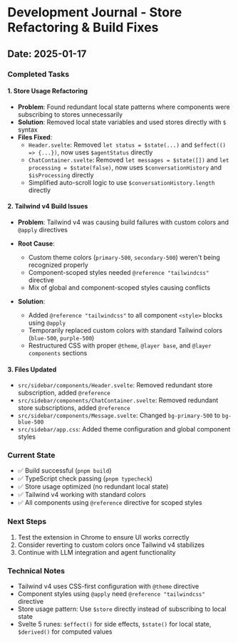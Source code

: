 # Development Journal - Store Refactoring & Build Fixes

## Date: 2025-01-17

### Completed Tasks

#### 1. Store Usage Refactoring

- **Problem**: Found redundant local state patterns where components were subscribing to stores unnecessarily
- **Solution**: Removed local state variables and used stores directly with `$` syntax
- **Files Fixed**:
    - `Header.svelte`: Removed `let status = $state(...)` and `$effect(() => {...})`, now uses `$agentStatus` directly
    - `ChatContainer.svelte`: Removed `let messages = $state([])` and `let processing = $state(false)`, now uses `$conversationHistory` and `$isProcessing` directly
    - Simplified auto-scroll logic to use `$conversationHistory.length` directly

#### 2. Tailwind v4 Build Issues

- **Problem**: Tailwind v4 was causing build failures with custom colors and `@apply` directives
- **Root Cause**:
    - Custom theme colors (`primary-500`, `secondary-500`) weren't being recognized properly
    - Component-scoped styles needed `@reference "tailwindcss"` directive
    - Mix of global and component-scoped styles causing conflicts

- **Solution**:
    - Added `@reference "tailwindcss"` to all component `<style>` blocks using `@apply`
    - Temporarily replaced custom colors with standard Tailwind colors (`blue-500`, `purple-500`)
    - Restructured CSS with proper `@theme`, `@layer base`, and `@layer components` sections

#### 3. Files Updated

- `src/sidebar/components/Header.svelte`: Removed redundant store subscription, added `@reference`
- `src/sidebar/components/ChatContainer.svelte`: Removed redundant store subscriptions, added `@reference`
- `src/sidebar/components/Message.svelte`: Changed `bg-primary-500` to `bg-blue-500`
- `src/sidebar/app.css`: Added theme configuration and global component styles

### Current State

- ✅ Build successful (`pnpm build`)
- ✅ TypeScript check passing (`pnpm typecheck`)
- ✅ Store usage optimized (no redundant local state)
- ✅ Tailwind v4 working with standard colors
- ✅ All components using `@reference` directive for scoped styles

### Next Steps

1. Test the extension in Chrome to ensure UI works correctly
2. Consider reverting to custom colors once Tailwind v4 stabilizes
3. Continue with LLM integration and agent functionality

### Technical Notes

- Tailwind v4 uses CSS-first configuration with `@theme` directive
- Component styles using `@apply` need `@reference "tailwindcss"` directive
- Store usage pattern: Use `$store` directly instead of subscribing to local state
- Svelte 5 runes: `$effect()` for side effects, `$state()` for local state, `$derived()` for computed values
